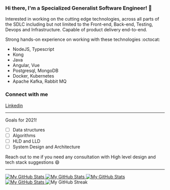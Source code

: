 ### Hi there, I'm a Specialized Generalist Software Engineer! :rocket: 

Interested in working on the cutting edge technologies, across all parts of the SDLC including but not limited to the 
Front-end, Back-end, Testing, Devops and Infrastructure.
Capable of product delivery end-to-end.

Strong hands-on experience on working with these technologies  :octocat:
- NodeJS, Typescript
- Kong
- Java
- Angular, Vue
- Postgresql, MongoDB
- Docker, Kubernetes
- Apache Kafka, Rabbit MQ

### Connect with me

[Linkedin]

---

Goals for 2021!
- [ ] Data structures 
- [ ] Algorithms
- [ ] HLD and LLD
- [ ] System Design and Architecture

Reach out to me if you need any consultation with High level design and tech stack suggestions :smile:

---
<a href="https://github.com/shreyas-segu#gh-light-mode-only">
  <img src="https://github-readme-stats.vercel.app/api?username=shreyas-segu&count_private=true&hide=stars&theme=flag-india#gh-light-mode-only" alt="My GitHub Stats" />
  <img src="https://github-readme-stats.vercel.app/api/top-langs/?username=shreyas-segu&layout=compact&count_private=true&theme=flag-india#gh-light-mode-only" alt="My GitHub Stats" />
</a>

<a href="https://github.com/shreyas-segu#gh-dark-mode-only">
  <img src="https://github-readme-stats.vercel.app/api?username=shreyas-segu&count_private=true&hide=stars&theme=discord_old_blurple#gh-dark-mode-only" alt="My GitHub Stats" />
  <img src="https://github-readme-stats.vercel.app/api/top-langs/?username=shreyas-segu&layout=compact&count_private=true&theme=discord_old_blurple#gh-light-mode-only" alt="My GitHub Stats" />
</a>

<img src="https://github-readme-streak-stats.herokuapp.com?user=shreyas-segu&theme=monokai&date_format=M%20j%5B%2C%20Y%5D&background=DD272700&dates=DD741D&border=C1C1C1" alt="My GitHub Streak" />

[Linkedin]: https://linkedin.com/in/shreyassegu/
